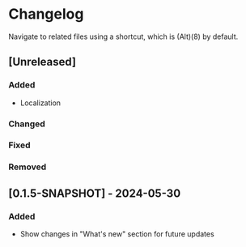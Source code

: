 # Changelog

Navigate to related files using a shortcut, which is (Alt)(8) by default.

## [Unreleased]

### Added
- Localization

### Changed

### Fixed

### Removed

## [0.1.5-SNAPSHOT] - 2024-05-30

### Added

- Show changes in "What's new" section for future updates
